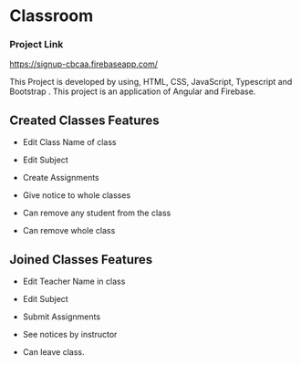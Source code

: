 # Classroom

### Project Link

https://signup-cbcaa.firebaseapp.com/

This Project is developed by using,
HTML, CSS, JavaScript, Typescript and Bootstrap .
This project is an application of Angular and Firebase.

## Created Classes Features

- Edit Class Name of class

- Edit Subject

- Create Assignments

- Give notice to whole classes

- Can remove any student from the class

- Can remove whole class


## Joined Classes Features

-  Edit Teacher Name in class

-  Edit Subject

-  Submit Assignments

-  See notices by instructor

-  Can leave class.
